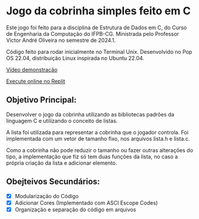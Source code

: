 # Jogo da cobrinha simples feito em C

Este jogo foi feito para a disciplina de Estrutura de Dados em C, do Curso de Engenharia da Computação do IFPB-CG. 
Ministrada pelo Professor Victor André Oliveira no semestre de 2024.1.

Código feito para rodar inicialmente no Terminal Unix. Desenvolvido no Pop OS 22.04, distribuição Linux inspirada no Ubuntu 22.04.

[Vídeo demonstração](https://youtu.be/kCtWzqUX-U0?si=wc-IpQ0fwnOvhf0Y)

[Execute online no Replit](https://replit.com/@Williamdesousa/jogo-da-cobrinha)

## Objetivo Principal:
Desenvolver o jogo da cobrinha utilizando as bibliotecas padrões da linguagem C e utilizando o conceito de listas. 

A lista foi utilizada para representar a cobrinha que o jogador controla. Foi implementada com um vetor de tamanho fixo, nos arquivos lista.h e lista.c.

Como a cobrinha não pode reduzir o tamanho ou fazer outras alterações do tipo, a implementação que fiz só tem duas funções da lista, no caso a própria criação da lista e adicionar elemento.

## Obejteivos Secundários:
- [x] Modularização do Código
- [x] Adicionar Cores (Implementado com ASCI Escope Codes)
- [x] Organização e separação do código em arquivos
